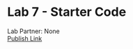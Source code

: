 # Lab 7 - Starter Code
Lab Partner: None <br>
[Publish Link](https://derrick2000.github.io/Lab7_Starter/index.html)
